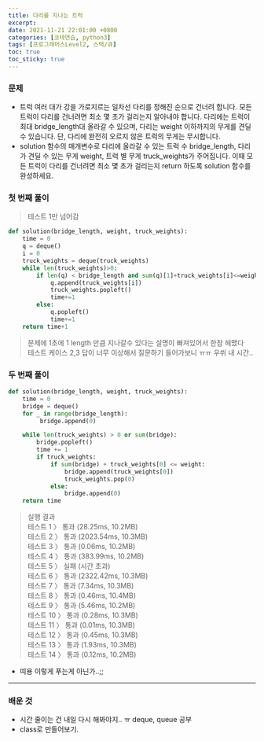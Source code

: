 ```yaml
---
title: 다리를 지나는 트럭
excerpt:
date: 2021-11-21 22:01:00 +0800
categories: [코테연습, python3]
tags: [프로그래머스Level2, 스택/큐]
toc: true
toc_sticky: true
---
```


### 문제
* 트럭 여러 대가 강을 가로지르는 일차선 다리를 정해진 순으로 건너려 합니다. 모든 트럭이 다리를 건너려면 최소 몇 초가 걸리는지 알아내야 합니다. 다리에는 트럭이 최대 bridge_length대 올라갈 수 있으며, 다리는 weight 이하까지의 무게를 견딜 수 있습니다. 단, 다리에 완전히 오르지 않은 트럭의 무게는 무시합니다.
* solution 함수의 매개변수로 다리에 올라갈 수 있는 트럭 수 bridge_length, 다리가 견딜 수 있는 무게 weight, 트럭 별 무게 truck_weights가 주어집니다. 이때 모든 트럭이 다리를 건너려면 최소 몇 초가 걸리는지 return 하도록 solution 함수를 완성하세요.

### 첫 번째 풀이
> 테스트 1만 넘어감


```python
def solution(bridge_length, weight, truck_weights):
    time = 0
    q = deque()
    i = 0
    truck_weights = deque(truck_weights)
    while len(truck_weights)>0:
        if len(q) < bridge_length and sum(q)[1]+truck_weights[i]<=weight:
            q.append(truck_weights[i])
            truck_weights.popleft()
            time+=1
        else:
            q.popleft()
            time+=1
    return time+1
```
> 문제에 1초에 1 length 만큼 지나갈수 있다는 설명이 빠져있어서 한참 헤맸다<br>
> 테스트 케이스 2,3 답이 너무 이상해서 질문하기 들어가보니 ㅠㅠ 우쒸 내 시간..<br>


### 두 번째 풀이

```python
def solution(bridge_length, weight, truck_weights):
    time = 0
    bridge = deque()
    for _ in range(bridge_length):
         bridge.append(0)

    while len(truck_weights) > 0 or sum(bridge):
        bridge.popleft()
        time += 1
        if truck_weights:
            if sum(bridge) + truck_weights[0] <= weight:
                bridge.append(truck_weights[0])
                truck_weights.pop(0)
            else:
                bridge.append(0)
    return time
```
> 실행 결과<br>
> 테스트 1 〉	통과 (28.25ms, 10.2MB)<br>
> 테스트 2 〉	통과 (2023.54ms, 10.3MB)<br>
> 테스트 3 〉	통과 (0.06ms, 10.2MB)<br>
> 테스트 4 〉	통과 (383.99ms, 10.2MB)<br>
> 테스트 5 〉	실패 (시간 초과)<br>
> 테스트 6 〉	통과 (2322.42ms, 10.3MB)<br>
> 테스트 7 〉	통과 (7.34ms, 10.3MB)<br>
> 테스트 8 〉	통과 (0.46ms, 10.4MB)<br>
> 테스트 9 〉	통과 (5.46ms, 10.2MB)<br>
> 테스트 10 〉	통과 (0.28ms, 10.3MB)<br>
> 테스트 11 〉	통과 (0.01ms, 10.3MB)<br>
> 테스트 12 〉	통과 (0.45ms, 10.3MB)<br>
> 테스트 13 〉	통과 (1.93ms, 10.3MB)<br>
> 테스트 14 〉	통과 (0.12ms, 10.2MB)<br>

* 띠용 이렇게 푸는게 아닌가..;;

***


### 배운 것
* 시간 줄이는 건 내일 다시 해봐야지.. ㅠ deque, queue 공부
* class로 만들어보기.